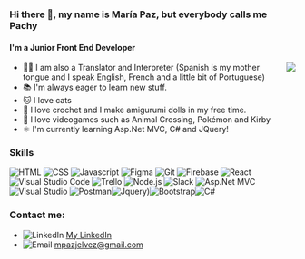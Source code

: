 ### Hi there 👋, my name is María Paz, but everybody calls me Pachy
#### I'm a Junior Front End Developer
<img src=https://media.giphy.com/media/E6jscXfv3AkWQ/giphy.gif align = "right">

- 🙋‍♀️ I am also a Translator and Interpreter (Spanish is my mother tongue and I speak English, French and a little bit of Portuguese)
- 📚 I'm always eager to learn new stuff. 
- 🐱 I love cats
- 🧶 I love crochet and I make amigurumi dolls in my free time.
- 👾 I love videogames such as Animal Crossing, Pokémon and Kirby
- ⚛️ I'm currently learning Asp.Net MVC, C# and JQuery!


### Skills 

![HTML](https://img.icons8.com/color/48/000000/html-5--v1.png) ![CSS](https://img.icons8.com/color/48/000000/css3.png) ![Javascript](https://img.icons8.com/color/48/000000/javascript--v1.png) ![Figma](https://img.icons8.com/color/48/000000/figma--v1.png) ![Git](https://img.icons8.com/color/48/000000/git.png) ![Firebase](https://img.icons8.com/color/48/000000/firebase.png) ![React](https://img.icons8.com/color/48/000000/react-native.png) ![Visual Studio Code](https://img.icons8.com/color/48/000000/visual-studio-code-2019.png) ![Trello](https://img.icons8.com/color/48/000000/trello.png) ![Node.js](https://img.icons8.com/fluency/48/000000/node-js.png) ![Slack](https://img.icons8.com/color/48/000000/slack-new.png) ![Asp.Net MVC](https://img.icons8.com/external-those-icons-lineal-color-those-icons/48/000000/external-Dot-Net-social-media-those-icons-lineal-color-those-icons.png) ![Visual Studio](https://img.icons8.com/fluency/48/000000/visual-studio.png) ![Postman](https://img.icons8.com/external-tal-revivo-color-tal-revivo/48/000000/external-postman-is-the-only-complete-api-development-environment-logo-color-tal-revivo.png)![Jquery](https://img.icons8.com/external-tal-revivo-shadow-tal-revivo/48/000000/external-jquery-is-a-javascript-library-designed-to-simplify-html-logo-shadow-tal-revivo.png))![Bootstrap](https://img.icons8.com/color/48/000000/bootstrap.png)![C#](https://img.icons8.com/color/48/000000/c-sharp-logo.png)


### Contact me:
  - ![LinkedIn](https://img.icons8.com/officexs/16/000000/linkedin.png) [My LinkedIn](www.linkedin.com/in/mpazjelvez)
  - ![Email](https://img.icons8.com/officexs/16/000000/email.png) mpazjelvez@gmail.com


